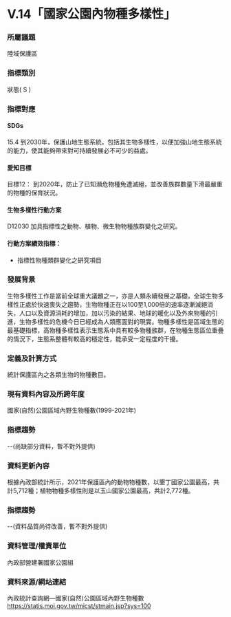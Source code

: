 # V.14「國家公園內物種多樣性」

<script type="text/javascript" src="http://cdn.mathjax.org/mathjax/latest/MathJax.js?config=TeX-AMS-MML_HTMLorMML"></script>

### 所屬議題
陸域保護區
### 指標類別
狀態( S )
### 指標對應
#### SDGs
15.4 到2030年，保護山地生態系統，包括其生物多樣性，以便加強山地生態系統的能力，使其能夠帶來對可持續發展必不可少的益處。
#### 愛知目標
目標12： 到2020年，防止了已知瀕危物種免遭滅絕，並改善族群數量下滑最嚴重的物種的保育狀況。
#### 生物多樣性行動方案
D12030 加具指標性之動物、植物、微生物物種族群變化之研究。
#### 行動方案績效指標：
* 指標性物種類群變化之研究項目
### 發展背景
生物多樣性工作是當前全球重大議題之一，亦是人類永續發展之基礎。全球生物多樣性正處於快速喪失之趨勢，生物物種正在以100至1,000倍的速率逐漸滅絕消失，人口以及資源消耗的增加，加以污染的結果、地球的暖化以及外來物種的引進，生物多樣性的危機今日已經成為人類應面對的現實。物種多樣性是區域生態的最基礎指標，高物種多樣性表示生態系中具有較多物種族群，在物種生態區位重疊的情況下，生態系整體有較高的穩定性，能承受一定程度的干擾。
### 定義及計算方式
統計保護區內之各類生物的物種數目。
### 現有資料內容及所跨年度
國家(自然)公園區域內野生物種數(1999-2021年)
### 指標趨勢
--(尚缺部分資料，暫不對外提供)
### 資料更新內容
根據內政部統計所示，2021年保護區內的動物物種數，以墾丁國家公園最高，共計5,712種；植物物種多樣性則是以玉山國家公園最高，共計2,772種。
### 指標趨勢
--(資料品質尚待改善，暫不對外提供)
### 資料管理/權責單位
內政部營建署國家公園組
### 資料來源/網站連結
內政統計查詢網—國家(自然)公園區域內野生物種數 https://statis.moi.gov.tw/micst/stmain.jsp?sys=100